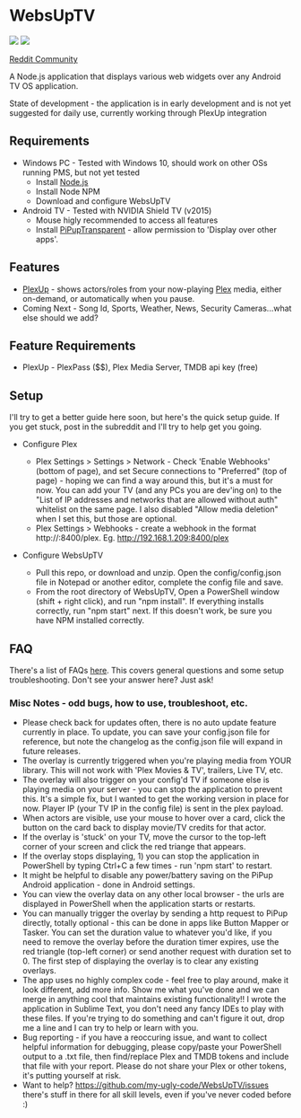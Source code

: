 # WebsUpTV 

![](https://i.ibb.co/q5Hy7x4/foto-no-exif-1.jpg)
![](https://i.ibb.co/crkwTnF/foto-no-exif.jpg)

[Reddit Community](https://www.reddit.com/r/WebsUpTV)

A Node.js application that displays various web widgets over any Android TV OS application.

State of development - the application is in early development and is not yet suggested for daily use, currently working through PlexUp integration

## Requirements 
- Windows PC - Tested with Windows 10, should work on other OSs running PMS, but not yet tested
  - Install [Node.js](https://nodejs.org/en/download/)
  - Install Node NPM
  - Download and configure WebsUpTV
- Android TV - Tested with NVIDIA Shield TV (v2015)
  - Mouse higly recommended to access all features
  - Install [PiPupTransparent](https://github.com/my-ugly-code/PiPupTransparent/releases) - allow permission to 'Display over other apps'.

## Features
- [PlexUp](https://github.com/my-ugly-code/WebsUpTV/blob/main/README.md#plexup) - shows actors/roles from your now-playing [Plex](https://play.google.com/store/apps/details?id=com.plexapp.android&hl=en_US&gl=US) media, either on-demand, or automatically when you pause.
- Coming Next - Song Id, Sports, Weather, News, Security Cameras...what else should we add?

## Feature Requirements
- PlexUp - PlexPass ($$), Plex Media Server, TMDB api key (free)

## Setup
I'll try to get a better guide here soon, but here's the quick setup guide. If you get stuck, post in the subreddit and I'll try to help get you going. 
- Configure Plex
  - Plex Settings > Settings > Network - Check 'Enable Webhooks' (bottom of page), and set Secure connections to "Preferred" (top of page) - hoping we can find a way around this, but it's a must for now. You can add your TV (and any PCs you are dev'ing on) to the "List of IP addresses and networks that are allowed without auth" whitelist on the same page. I also disabled "Allow media deletion" when I set this, but those are optional.
  - Plex Settings > Webhooks - create a webhook in the format http://<WebsUpTV PC IP>:8400/plex. Eg. http://192.168.1.209:8400/plex
 
- Configure WebsUpTV
  - Pull this repo, or download and unzip. Open the config/config.json file in Notepad or another editor, complete the config file and save.
  - From the root directory of WebsUpTV, Open a PowerShell window (shift + right click), and run "npm install". If everything installs correctly, run "npm start" next. If this doesn't work, be sure you have NPM installed correctly.
  
 ## FAQ
 There's a list of FAQs [here](https://github.com/my-ugly-code/WebsUpTV/wiki/FAQ). This covers general questions and some setup troubleshooting. Don't see your answer here? Just ask!
  
  
 ### Misc Notes - odd bugs, how to use, troubleshoot, etc.
  - Please check back for updates often, there is no auto update feature currently in place. To update, you can save your config.json file for reference, but note the changelog as the config.json file will expand in future releases.
  - The overlay is currently triggered when you're playing media from YOUR library. This will not work with 'Plex Movies & TV', trailers, Live TV, etc.
  - The overlay will also trigger on your config'd TV if someone else is playing media on your server - you can stop the application to prevent this. It's a simple fix, but I wanted to get the working version in place for now. Player IP (your TV IP in the config file) is sent in the plex payload.
  - When actors are visible, use your mouse to hover over a card, click the button on the card back to display movie/TV credits for that actor.
  - If the overlay is 'stuck' on your TV, move the cursor to the top-left corner of your screen and click the red triange that appears.
  - If the overlay stops displaying, 1) you can stop the application in PowerShell by typing Ctrl+C a few times - run 'npm start' to restart.
  - It might be helpful to disable any power/battery saving on the PiPup Android application - done in Android settings.
  - You can view the overlay data on any other local browser - the urls are displayed in PowerShell when the application starts or restarts.
  - You can manually trigger the overlay by sending a http request to PiPup directly, totally optional - this can be done in apps like Button Mapper or Tasker. You can set the duration value to whatever you'd like, if you need to remove the overlay before the duration timer expires, use the red triangle (top-left corner) or send another request with duration set to 0. The first step of displaying the overlay is to clear any existing overlays.
  - The app uses no highly complex code - feel free to play around, make it look different, add more info. Show me what you've done and we can merge in anything cool that maintains existing functionality!! I wrote the application in Sublime Text, you don't need any fancy IDEs to play with these files. If you're trying to do something and can't figure it out, drop me a line and I can try to help or learn with you.
  - Bug reporting - if you have a reoccuring issue, and want to collect helpful information for debugging, please copy/paste your PowerShell output to a .txt file, then find/replace Plex and TMDB tokens and include that file with your report. Please do not share your Plex or other tokens, it's putting yourself at risk.
  - Want to help? https://github.com/my-ugly-code/WebsUpTV/issues there's stuff in there for all skill levels, even if you've never coded before :)
  
